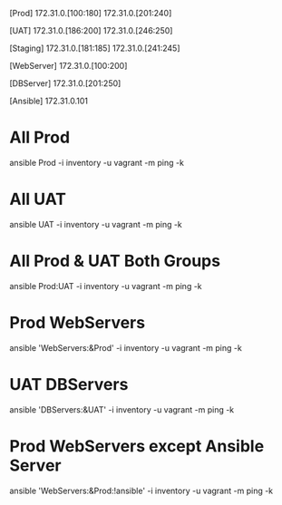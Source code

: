 						
[Prod] 
172.31.0.[100:180]
172.31.0.[201:240]

[UAT]
172.31.0.[186:200]
172.31.0.[246:250]


[Staging] 
172.31.0.[181:185]
172.31.0.[241:245]


[WebServer]
172.31.0.[100:200]

[DBServer]
172.31.0.[201:250]


[Ansible]
172.31.0.101

						
						
						
# All Prod 						
ansible Prod -i inventory -u vagrant -m ping -k 	

# All UAT 						
ansible UAT -i inventory -u vagrant -m ping -k 

# All Prod & UAT Both Groups 						
ansible Prod:UAT -i inventory -u vagrant -m ping -k 

# Prod WebServers
ansible 'WebServers:&Prod' -i inventory -u vagrant -m ping -k 


# UAT DBServers
ansible 'DBServers:&UAT' -i inventory -u vagrant -m ping -k 


# Prod WebServers except Ansible Server
ansible 'WebServers:&Prod:!ansible' -i inventory -u vagrant -m ping -k 
					
